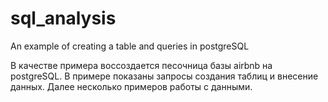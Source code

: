 # sql_analysis
An example of creating a table and queries in postgreSQL

В качестве примера воссоздается песочница базы airbnb на postgreSQL.
В примере показаны запросы создания таблиц и внесение данных.
Далее несколько примеров работы с данными.

